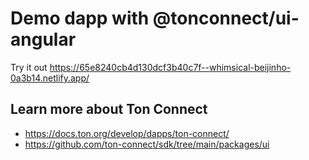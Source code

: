 # Demo dapp with @tonconnect/ui-angular

Try it out https://65e8240cb4d130dcf3b40c7f--whimsical-beijinho-0a3b14.netlify.app/

## Learn more about Ton Connect
- https://docs.ton.org/develop/dapps/ton-connect/
- https://github.com/ton-connect/sdk/tree/main/packages/ui
